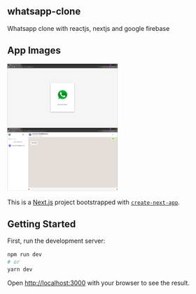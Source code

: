 ## whatsapp-clone
Whatsapp clone with reactjs, nextjs and google firebase


## App Images

<a href="/whatsapp-clone/screenshots/img1.png"><img src="/whatsapp-clone/screenshots/img1.png" height="50%" width="50%" ></a>
<a href="/whatsapp-clone/screenshots/img2.png"><img src="/whatsapp-clone/screenshots/img2.png" height="50%" width="50%" ></a>


This is a [Next.js](https://nextjs.org/) project bootstrapped with [`create-next-app`](https://github.com/vercel/next.js/tree/canary/packages/create-next-app).

## Getting Started

First, run the development server:

```bash
npm run dev
# or
yarn dev
```

Open [http://localhost:3000](http://localhost:3000) with your browser to see the result.
